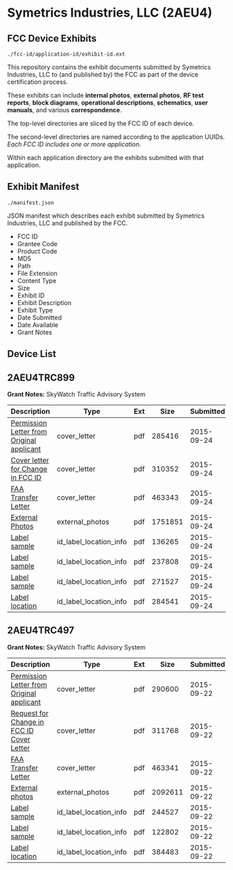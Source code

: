 # Symetrics Industries, LLC (2AEU4)
## FCC Device Exhibits

```
./fcc-id/application-id/exhibit-id.ext
```

This repository contains the exhibit documents submitted by Symetrics Industries, LLC to (and published by) the FCC as part of the device certification process.

These exhibits can include **internal photos**, **external photos**, **RF test reports**, **block diagrams**, **operational descriptions**, **schematics**, **user manuals**, and various **correspondence**.

The top-level directories are sliced by the FCC ID of each device.

The second-level directories are named according to the application UUIDs. *Each FCC ID includes one or more application.*

Within each application directory are the exhibits submitted with that application. 

## Exhibit Manifest

```
./manifest.json
```

JSON manifest which describes each exhibit submitted by Symetrics Industries, LLC and published by the FCC.

- FCC ID
- Grantee Code
- Product Code
- MD5
- Path
- File Extension
- Content Type
- Size
- Exhibit ID
- Exhibit Description
- Exhibit Type
- Date Submitted
- Date Available
- Grant Notes

## Device List
## 2AEU4TRC899
**Grant Notes:** SkyWatch Traffic Advisory System

| Description | Type | Ext | Size | Submitted | Available |
| ----------- | ---- | --- | ---- | --------- | --------- |
| [Permission Letter from Original applicant](2AEU4TRC899/65cbaeaa6598dcd9e225fbbd12f47bc4/2760447.pdf) | cover_letter | pdf | 285416 | 2015-09-24 | 2015-09-24 |
| [Cover letter for Change in FCC ID](2AEU4TRC899/65cbaeaa6598dcd9e225fbbd12f47bc4/2760448.pdf) | cover_letter | pdf | 310352 | 2015-09-24 | 2015-09-24 |
| [FAA Transfer Letter](2AEU4TRC899/65cbaeaa6598dcd9e225fbbd12f47bc4/2760449.pdf) | cover_letter | pdf | 463343 | 2015-09-24 | 2015-09-24 |
| [External Photos](2AEU4TRC899/65cbaeaa6598dcd9e225fbbd12f47bc4/2760450.pdf) | external_photos | pdf | 1751851 | 2015-09-24 | 2015-09-24 |
| [Label sample](2AEU4TRC899/65cbaeaa6598dcd9e225fbbd12f47bc4/2760451.pdf) | id_label_location_info | pdf | 136265 | 2015-09-24 | 2015-09-24 |
| [Label sample](2AEU4TRC899/65cbaeaa6598dcd9e225fbbd12f47bc4/2760452.pdf) | id_label_location_info | pdf | 237808 | 2015-09-24 | 2015-09-24 |
| [Label sample](2AEU4TRC899/65cbaeaa6598dcd9e225fbbd12f47bc4/2760453.pdf) | id_label_location_info | pdf | 271527 | 2015-09-24 | 2015-09-24 |
| [Label location](2AEU4TRC899/65cbaeaa6598dcd9e225fbbd12f47bc4/2760454.pdf) | id_label_location_info | pdf | 284541 | 2015-09-24 | 2015-09-24 |
## 2AEU4TRC497
**Grant Notes:** SkyWatch Traffic Advisory System

| Description | Type | Ext | Size | Submitted | Available |
| ----------- | ---- | --- | ---- | --------- | --------- |
| [Permission Letter from Original applicant](2AEU4TRC497/7be24df30296066ce725f1a56071867c/2757061.pdf) | cover_letter | pdf | 290600 | 2015-09-22 | 2015-09-22 |
| [Request for Change in FCC ID Cover Letter](2AEU4TRC497/7be24df30296066ce725f1a56071867c/2757062.pdf) | cover_letter | pdf | 311768 | 2015-09-22 | 2015-09-22 |
| [FAA Transfer Letter](2AEU4TRC497/7be24df30296066ce725f1a56071867c/2757067.pdf) | cover_letter | pdf | 463341 | 2015-09-22 | 2015-09-22 |
| [External photos](2AEU4TRC497/7be24df30296066ce725f1a56071867c/2757063.pdf) | external_photos | pdf | 2092611 | 2015-09-22 | 2015-09-22 |
| [Label sample](2AEU4TRC497/7be24df30296066ce725f1a56071867c/2757064.pdf) | id_label_location_info | pdf | 244527 | 2015-09-22 | 2015-09-22 |
| [Label sample](2AEU4TRC497/7be24df30296066ce725f1a56071867c/2757065.pdf) | id_label_location_info | pdf | 122802 | 2015-09-22 | 2015-09-22 |
| [Label location](2AEU4TRC497/7be24df30296066ce725f1a56071867c/2757066.pdf) | id_label_location_info | pdf | 384483 | 2015-09-22 | 2015-09-22 |
